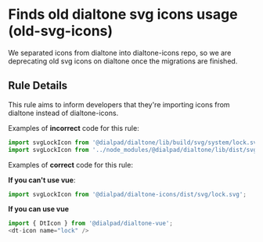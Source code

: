 # Finds old dialtone svg icons usage (old-svg-icons)

We separated icons from dialtone into dialtone-icons repo, 
so we are deprecating old svg icons on dialtone once the migrations are finished.

## Rule Details

This rule aims to inform developers that they're importing icons from dialtone instead of dialtone-icons.

Examples of **incorrect** code for this rule:

```js
import svgLockIcon from '@dialpad/dialtone/lib/build/svg/system/lock.svg';
import svgLockIcon from '../node_modules/@dialpad/dialtone/lib/dist/svg/system/lock.svg';
```

Examples of **correct** code for this rule:

**If you can't use vue**:
```js
import svgLockIcon from '@dialpad/dialtone-icons/dist/svg/lock.svg';
```

**If you can use vue**
```js
import { DtIcon } from '@dialpad/dialtone-vue';
<dt-icon name="lock" />
```
